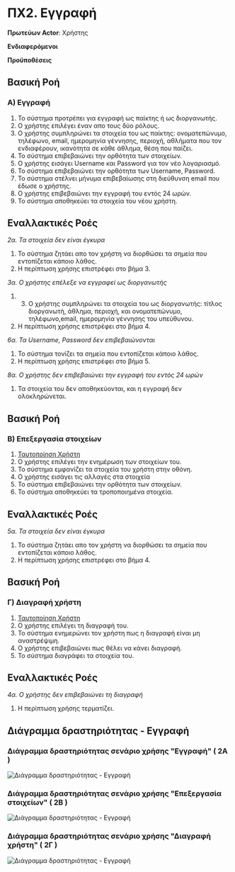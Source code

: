 # ΠΧ2. Εγγραφή

**Πρωτεύων Actor**: Χρήστης  

**Ενδιαφερόμενοι**

**Προϋποθέσεις**  

## Βασική Ροή

### Α) Εγγραφή
1. Το σύστημα προτρέπει για εγγραφή ως παίκτης ή ως διοργανωτής.
2. Ο χρήστης επιλέγει έναν απο τους δύο ρόλους.
3. Ο χρήστης συμπληρώνει τα στοιχεία του ως παίκτης: ονοματεπώνυμο, τηλέφωνο, email, ημερομηνία γέννησης, περιοχή, αθλήματα που τον ενδιαφέρουν, ικανότητα σε κάθε άθλημα, θέση που παίζει.
4. Το σύστημα επιβεβαιώνει την ορθότητα των στοιχείων.
5. Ο χρήστης εισάγει Username και Password για τον νέο λογαριασμό.
6. Το σύστημα επιβεβαιώνει την ορθότητα των Username, Password.
7. Το σύστημα στέλνει μήνυμα επιβεβαίωσης στη διεύθυνση email που έδωσε ο χρήστης.
8. Ο χρήστης επιβεβαιώνει την εγγραφή του εντός 24 ωρών.
9. Το σύστημα αποθηκεύει τα στοιχεία του νέου χρήστη.

## Εναλλακτικές Ροές

*2α. Τα στοιχεία δεν είναι έγκυρα*
1. Το σύστημα ζητάει απο τον χρήστη να διορθώσει τα σημεία που εντοπίζεται κάποιο λάθος.
2. Η περίπτωση χρήσης επιστρέφει στο βήμα 3.

*3α. Ο χρήστης επέλεξε να εγγραφεί ως διοργανωτής*
1. 3. Ο χρήστης συμπληρώνει τα στοιχεία του ως διοργανωτής: τίτλος διοργανωτή, άθλημα, περιοχή, και ονοματεπώνυμο, τηλέφωνο,email, ημερομηνία γέννησης του υπεύθυνου.
2. Η περίπτωση χρήσης επιστρέφει στο βήμα 4.

*6α. Τα Username, Password δεν επιβεβαιώνονται*
1. Το σύστημα τονίζει τα σημεία που εντοπίζεται κάποιο λάθος.
2. Η περίπτωση χρήσης επιστρέφει στο βήμα 5.
	
*8α. Ο χρήστης δεν επιβεβαιώνει την εγγραφή του εντός 24 ωρών*
1. Τα στοιχεία του δεν αποθηκεύονται, και η εγγραφή δεν ολοκληρώνεται.


## Βασική Ροή

### Β) Επεξεργασία στοιχείων 
1. [Ταυτοποίηση Χρήστη](uc3-user-verification.md)
2. Ο χρήστης επιλέγει την ενημέρωση των στοιχείων του.
3. Το σύστημα εμφανίζει τα στοιχεία του χρήστη στην οθόνη.
4. Ο χρήστης εισάγει τις αλλαγές στα στοιχεία
5. Το σύστημα επιβεβαιώνει την ορθότητα των στοιχείων.
6. Το σύστημα αποθηκεύει τα τροποποιημένα στοιχεία.

## Εναλλακτικές Ροές

*5α. Τα στοιχεία δεν είναι έγκυρα*
1. Το σύστημα ζητάει απο τον χρήστη να διορθώσει τα σημεία που εντοπίζεται κάποιο λάθος.
2. Η περίπτωση χρήσης επιστρέφει στο βήμα 4.


## Βασική Ροή

### Γ) Διαγραφή χρήστη 
1. [Ταυτοποίηση Χρήστη](uc3-user-verification.md)
2. Ο χρήστης επιλέγει τη διαγραφή του.
3. Το σύστημα ενημερώνει τον χρήστη πως η διαγραφή είναι μη αναστρέψιμη.
4. Ο χρήστης επιβεβαιώνει πως θέλει να κάνει διαγραφή.
5. Το σύστημα διαγράφει τα στοιχεία του.

## Εναλλακτικές Ροές

*4α. Ο χρήστης δεν επιβεβαιώνει τη διαγραφή*
1. Η περίπτωση χρήσης τερματίζει.


## Διάγραμμα δραστηριότητας - Εγγραφή

### Διάγραμμα δραστηριότητας σενάριο χρήσης "Εγγραφή" ( 2Α )
![Διάγραμμα δραστηριότητας - Εγγραφή](uml/requirements/uc2_A.png)

### Διάγραμμα δραστηριότητας σενάριο χρήσης "Επεξεργασία στοιχείων" ( 2B )
![Διάγραμμα δραστηριότητας - Εγγραφή](uml/requirements/uc2_B.png)

### Διάγραμμα δραστηριότητας σενάριο χρήσης "Διαγραφή χρήστη" ( 2Γ )
![Διάγραμμα δραστηριότητας - Εγγραφή](uml/requirements/uc2_C.png)



